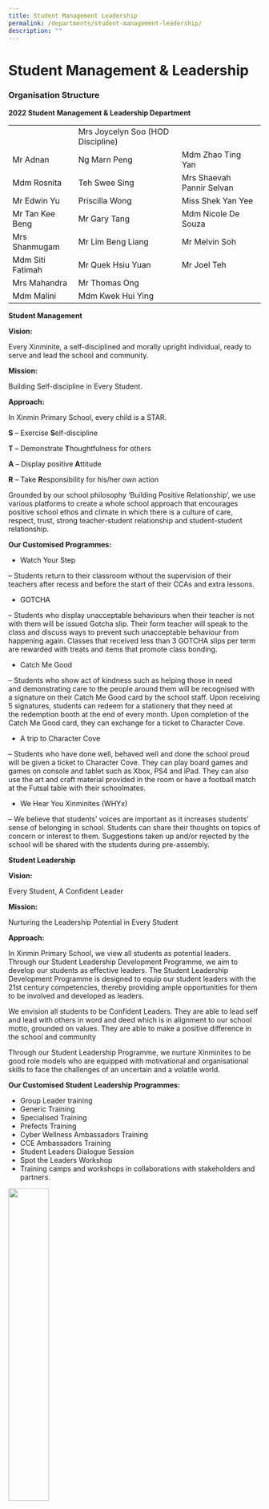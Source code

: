 ```yaml
---
title: Student Management Leadership
permalink: /departments/student-management-leadership/
description: ""
---
```

# **Student Management & Leadership**

### Organisation Structure

**2022 Student Management & Leadership Department**

| 	|  	|  	|
|---	|---	|---	|
|  	| Mrs Joycelyn Soo (HOD Discipline) 	|  	|
| Mr Adnan 	| Ng Marn Peng 	| Mdm Zhao Ting Yan 	|
| Mdm Rosnita 	| Teh Swee Sing 	| Mrs Shaevah Pannir Selvan 	|
| Mr Edwin Yu 	| Priscilla Wong 	| Miss Shek Yan Yee 	|
| Mr Tan Kee Beng 	| Mr Gary Tang 	| Mdm Nicole De Souza 	|
| Mrs Shanmugam 	| Mr Lim Beng Liang 	| Mr Melvin Soh 	|
| Mdm Siti Fatimah 	| Mr Quek Hsiu Yuan 	| Mr Joel Teh 	|
| Mrs Mahandra 	| Mr Thomas Ong 	|  	|
| Mdm Malini 	| Mdm Kwek Hui Ying 	|  	|

**Student Management**

**Vision:** 

Every Xinminite, a self-disciplined and morally upright individual, ready to serve and lead the school and community.

**Mission:** 

Building Self-discipline in Every Student.

**Approach:** 

In Xinmin Primary School, every child is a STAR.

**S** – Exercise **S**elf-discipline

**T** – Demonstrate **T**houghtfulness for others

**A** – Display positive **A**ttitude

**R** – Take **R**esponsibility for his/her own action

Grounded by our school philosophy ‘Building Positive Relationship’, we use various platforms to create a whole school approach that encourages positive school ethos and climate in which there is a culture of care, respect, trust, strong teacher-student relationship and student-student relationship.

**Our Customised Programmes:**

*   Watch Your Step

– Students return to their classroom without the supervision of their teachers after recess and before the start of their CCAs and extra lessons.

*   GOTCHA

– Students who display unacceptable behaviours when their teacher is not with them will be issued Gotcha slip. Their form teacher will speak to the class and discuss ways to prevent such unacceptable behaviour from happening again. Classes that received less than 3 GOTCHA slips per term are rewarded with treats and items that promote class bonding.

*   Catch Me Good

– Students who show act of kindness such as helping those in need and demonstrating care to the people around them will be recognised with a signature on their Catch Me Good card by the school staff. Upon receiving 5 signatures, students can redeem for a stationery that they need at the redemption booth at the end of every month. Upon completion of the Catch Me Good card, they can exchange for a ticket to Character Cove.

*   A trip to Character Cove

– Students who have done well, behaved well and done the school proud will be given a ticket to Character Cove. They can play board games and games on console and tablet such as Xbox, PS4 and iPad. They can also use the art and craft material provided in the room or have a football match at the Futsal table with their schoolmates.

*   We Hear You Xinminites (WHYx)

– We believe that students’ voices are important as it increases students’ sense of belonging in school. Students can share their thoughts on topics of concern or interest to them. Suggestions taken up and/or rejected by the school will be shared with the students during pre-assembly.

**Student Leadership**

**Vision:** 

Every Student, A Confident Leader

**Mission:** 

Nurturing the Leadership Potential in Every Student

**Approach:** 

In Xinmin Primary School, we view all students as potential leaders. Through our Student Leadership Development Programme, we aim to develop our students as effective leaders. The Student Leadership Development Programme is designed to equip our student leaders with the 21st century competencies, thereby providing ample opportunities for them to be involved and developed as leaders.

We envision all students to be Confident Leaders. They are able to lead self and lead with others in word and deed which is in alignment to our school motto, grounded on values. They are able to make a positive difference in the school and community

Through our Student Leadership Programme, we nurture Xinminites to be good role models who are equipped with motivational and organisational skills to face the challenges of an uncertain and a volatile world.

**Our Customised Student Leadership Programmes:**

*   Group Leader training
*   Generic Training
*   Specialised Training
*   Prefects Training
*   Cyber Wellness Ambassadors Training
*   CCE Ambassadors Training
*   Student Leaders Dialogue Session
*   Spot the Leaders Workshop
*   Training camps and workshops in collaborations with stakeholders and partners.

<img src="/images/Anti-BullyCampaign-300x225.jpg" 
     style="width:40%">
<center>Anti Bullycampaign</center>

<img src="/images/GOTCHA_Reward-225x300.jpg" 
     style="width:40%">
<center>Gotcha Reward</center>


<img src="/images/LeadershipLesson-300x225.jpg" 
     style="width:40%">
<center>Leadership lesson</center>

<img src="/images/P4-Generic-Training-300x225.jpg" 
     style="width:40%">
<center>P4 Generic Training</center>

<img src="/images/P5-Generic-Training-300x146.jpg" 
     style="width:40%">
<center>P5 Generic Training</center>

<img src="/images/P5-Prefect-Training-300x225.jpg" 
     style="width:40%">
<center>P5 Prefect Training</center>

<img src="/images/P6-Prefect-Training-300x225.jpg" 
     style="width:40%">
<center>P6 Prefect Training</center>

<img src="/images/Spot-The-Leader-Workshop-225x300.jpg" 
     style="width:40%">
<center>Spot The Leader Workshop</center>